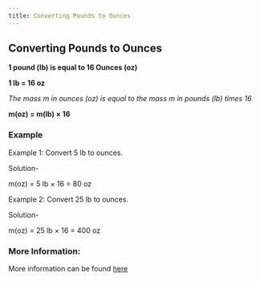 ```yaml
---
title: Converting Pounds to Ounces
---
```

## Converting Pounds to Ounces

__1 pound (lb) is equal to 16 Ounces (oz)__

__1 lb = 16 oz__

_The mass m in ounces (oz) is equal to the mass m in pounds (lb) times 16_

__m(oz) = m(lb) × 16__

### Example

Example 1: Convert 5 lb to ounces.

Solution-

m(oz) = 5 lb × 16 = 80 oz

Example 2: Convert 25 lb to ounces.

Solution-

m(oz) = 25 lb × 16 = 400 oz

### More Information:
More information can be found [here](https://www.wikihow.com/Convert-Pounds-to-Ounces)


